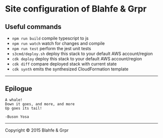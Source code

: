 # Site configuration of Blahfe & Grpr

## Useful commands

- `npm run build` compile typescript to js
- `npm run watch` watch for changes and compile
- `npm run test` perform the jest unit tests
- `s3cmd/deploy.sh` deploy this stack to your default AWS account/region
- `cdk deploy` deploy this stack to your default AWS account/region
- `cdk diff` compare deployed stack with current state
- `cdk synth` emits the synthesized CloudFormation template

---

## Epilogue

```
A whale!
Down it goes, and more, and more
Up goes its tail!

-Buson Yosa
```

---

Copyright &copy; 2015 Blahfe & Grpr
